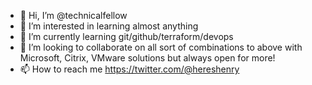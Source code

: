 - 👋 Hi, I’m @technicalfellow
- 👀 I’m interested in learning almost anything
- 🌱 I’m currently learning git/github/terraform/devops
- 💞️ I’m looking to collaborate on all sort of combinations to above with Microsoft, Citrix, VMware solutions but always open for more!
- 📫 How to reach me https://twitter.com/@hereshenry

<!---
technicalfellow/technicalfellow is a ✨ special ✨ repository because its `README.md` (this file) appears on your GitHub profile.
You can click the Preview link to take a look at your changes.
--->
